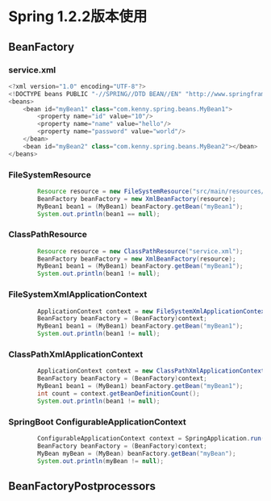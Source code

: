 
# Spring 1.2.2版本使用

## BeanFactory

### service.xml

```java
<?xml version="1.0" encoding="UTF-8"?>
<!DOCTYPE beans PUBLIC "-//SPRING//DTD BEAN//EN" "http://www.springframework.org/dtd/spring-beans.dtd">
<beans>
    <bean id="myBean1" class="com.kenny.spring.beans.MyBean1">
        <property name="id" value="10"/>
        <property name="name" value="hello"/>
        <property name="password" value="world"/>
    </bean>
    <bean id="myBean2" class="com.kenny.spring.beans.MyBean2"></bean>
</beans>
```

### FileSystemResource

```java
        Resource resource = new FileSystemResource("src/main/resources/service.xml");
        BeanFactory beanFactory = new XmlBeanFactory(resource);
        MyBean1 bean1 = (MyBean1) beanFactory.getBean("myBean1");
        System.out.println(bean1 == null);
```

### ClassPathResource

```java
        Resource resource = new ClassPathResource("service.xml");
        BeanFactory beanFactory = new XmlBeanFactory(resource);
        MyBean1 bean1 = (MyBean1) beanFactory.getBean("myBean1");
        System.out.println(bean1 != null);
```

### FileSystemXmlApplicationContext

```java
        ApplicationContext context = new FileSystemXmlApplicationContext("src/main/resources/service.xml");
        BeanFactory beanFactory = (BeanFactory)context;
        MyBean1 bean1 = (MyBean1) beanFactory.getBean("myBean1");
        System.out.println(bean1 != null);
```

### ClassPathXmlApplicationContext

```java
        ApplicationContext context = new ClassPathXmlApplicationContext("service.xml");
        BeanFactory beanFactory = (BeanFactory)context;
        MyBean1 bean1 = (MyBean1) beanFactory.getBean("myBean1");
        int count = context.getBeanDefinitionCount();
        System.out.println(bean1 != null);
```

### SpringBoot ConfigurableApplicationContext

```java
        ConfigurableApplicationContext context = SpringApplication.run(SbApplication.class, args);
        BeanFactory beanFactory = (BeanFactory)context;
        MyBean myBean = (MyBean) beanFactory.getBean("myBean");
        System.out.println(myBean != null);
```

## BeanFactoryPostprocessors
